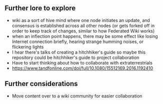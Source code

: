 ## Further lore to explore
- wiki as a sort of hive mind where one node initiates an update, and consensus is established across all other nodes (or gets forked off in order to keep track of changes, similar to how Federated Wiki works)
- when an inflection point happens, there may be some effect like losing Internet connection briefly, hearing strange humming noises, or flickering lights
- I hear there's talks of creating a hitchhiker's guide so maybe this repository could be hitchhiker's guide to project collaboration
- Have to start thinking about how to collaborate with extraterrestrials
- https://www.tandfonline.com/doi/full/10.1080/15512169.2016.1192410

## Further considerations
- Move content over to a wiki community for easier collaboration
